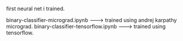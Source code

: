 first neural net i trained. 

binary-classifier-micrograd.ipynb  ---> trained using andrej karpathy micrograd.
binary-classifier-tensorflow.ipynb ---> trained using tensorflow.
